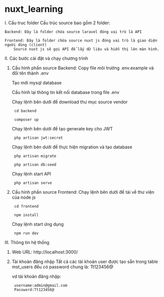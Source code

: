 # nuxt_learning
I. Cấu truc folder
    Cấu trúc source bao gồm 2 folder:

    Backend: Đây là folder chứa source laravel đóng vai trò là API

    Frontend: Đây là folder chứa source nuxt js đóng vai trò là giao diện người dùng (client)
        Source nuxt js sẽ gọi API để lấy dữ liệu và hiển thị lên màn hình.

II. Các bước cài đặt và chạy chương trình
1. Cấu hình phần source Backend:
    Copy file môi trường .env.example và đổi tên thành .env
    
    Tạo mới mysql database
    
    Cấu hình lại thông tin kết nối database trong file .env
    
    Chạy lệnh bên dưới để download thư mục source vendor
        
        cd backend
         
        composer up
         
    Chạy lệnh bên dưới để tạo generate key cho JWT
         
        php artisan jwt:secret
         
    Chạy lệnh bên dưới để thực hiện migration và tạo database
   
        php artisan migrate
        
        php artisan db:seed
        
    Chạy lệnh start API

        php artisan serve

2. Cấu hình phần source Frontend:
    Chạy lệnh bên dưới để tải về thư viện của node js
    
        cd frontend
        
        npm install
    Chạy lệnh start ứng dụng
        
        npm run dev

III. Thông tin hệ thống
1. Web URL:
    http://localhost:3000/

2. Tài khoản đăng nhập
    Tất cả các tài khoản user được tạo sẵn trong table mst_users đều có password chung là: Tt123456@

    vd tài khoản đăng nhập:
    
        username:admin@gmail.com
        Password:Tt123456@
